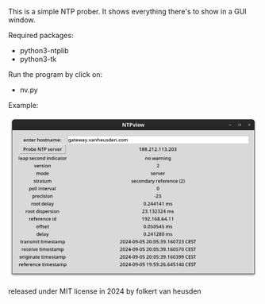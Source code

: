 This is a simple NTP prober.
It shows everything there's to show in a GUI window.

Required packages:
* python3-ntplib
* python3-tk

Run the program by click on:
* nv.py


Example:

![(screenshot)](images/NTPview.png)


released under MIT license in 2024 by folkert van heusden
